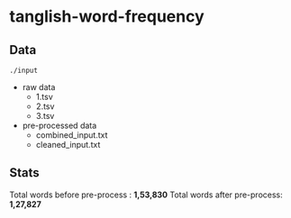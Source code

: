 # tanglish-word-frequency

## Data
`./input`

- raw data
    - 1.tsv
    - 2.tsv
    - 3.tsv
- pre-processed data
    - combined_input.txt
    - cleaned_input.txt

## Stats
Total words before pre-process : **1,53,830**
Total words after pre-process: **1,27,827** 